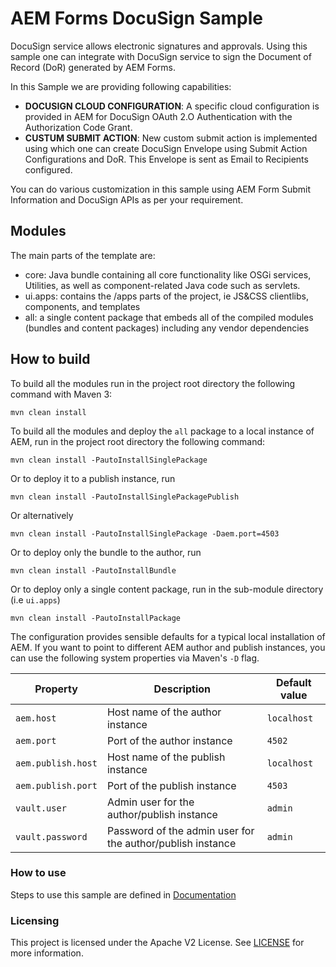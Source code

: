 # AEM Forms DocuSign Sample

DocuSign service allows electronic signatures and approvals. Using this sample one can integrate with DocuSign service to sign the Document of Record (DoR) generated by AEM Forms.

In this Sample we are providing following capabilities:
+ **DOCUSIGN CLOUD CONFIGURATION**: A specific cloud configuration is provided in AEM for DocuSign OAuth 2.O Authentication with the Authorization Code Grant.
+ **CUSTUM SUBMIT ACTION**: New custom submit action is implemented using which one can create DocuSign Envelope using Submit Action Configurations and DoR. This Envelope is sent as Email to Recipients configured.

You can do various customization in this sample using AEM Form Submit Information and DocuSign APIs as per your requirement. 
## Modules

The main parts of the template are:

* core: Java bundle containing all core functionality like OSGi services, Utilities, as well as component-related Java code such as servlets.
* ui.apps: contains the /apps parts of the project, ie JS&CSS clientlibs, components, and templates
* all: a single content package that embeds all of the compiled modules (bundles and content packages) including any vendor dependencies

## How to build

To build all the modules run in the project root directory the following command with Maven 3:

    mvn clean install

To build all the modules and deploy the `all` package to a local instance of AEM, run in the project root directory the following command:

    mvn clean install -PautoInstallSinglePackage

Or to deploy it to a publish instance, run

    mvn clean install -PautoInstallSinglePackagePublish

Or alternatively

    mvn clean install -PautoInstallSinglePackage -Daem.port=4503

Or to deploy only the bundle to the author, run

    mvn clean install -PautoInstallBundle

Or to deploy only a single content package, run in the sub-module directory (i.e `ui.apps`)

    mvn clean install -PautoInstallPackage


The configuration provides sensible defaults for a typical local installation of
AEM. If you want to point to different AEM author and publish instances, you can use the following system properties via Maven's `-D`
flag.

| Property | Description | Default value |
| --- | --- | --- |
| `aem.host` | Host name of the author instance | `localhost` |
| `aem.port` |  Port of the author instance | `4502` |
| `aem.publish.host` | Host name of the publish instance | `localhost` |
| `aem.publish.port` | Port of the publish instance | `4503` |
| `vault.user` | Admin user for the author/publish instance | `admin` |
| `vault.password` | Password of the admin user for the author/publish instance | `admin` |

### How to use

Steps to use this sample are defined in [Documentation](documentation)

### Licensing

This project is licensed under the Apache V2 License. See [LICENSE](LICENSE) for more information.
